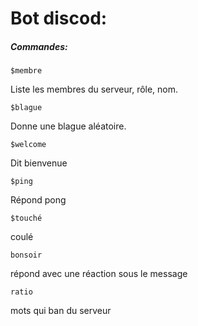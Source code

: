 # Bot discod:

##### Commandes:


```
$membre
```

Liste les membres du serveur, rôle, nom.

```
$blague
```

Donne une blague aléatoire.

```
$welcome
```

Dit bienvenue

```
$ping
```

Répond pong

```
$touché
```

coulé

```
bonsoir
```

répond avec une réaction sous le message

```
ratio
```

mots qui ban du serveur
